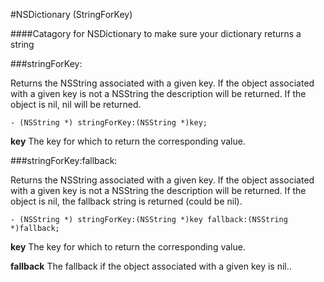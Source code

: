 #NSDictionary (StringForKey)

####Catagory for NSDictionary to make sure your dictionary returns a string

###stringForKey:

Returns the NSString associated with a given key.
If the object associated with a given key is not a NSString the description will be returned.
If the object is nil, nil will be returned.

    - (NSString *) stringForKey:(NSString *)key;    
 
**key** The key for which to return the corresponding value.


###stringForKey:fallback:

Returns the NSString associated with a given key.
If the object associated with a given key is not a NSString the description will be returned.
If the object is nil, the fallback string is returned (could be nil).
 
    - (NSString *) stringForKey:(NSString *)key fallback:(NSString *)fallback;

**key** The key for which to return the corresponding value.

**fallback** The fallback if the object associated with a given key is nil..

